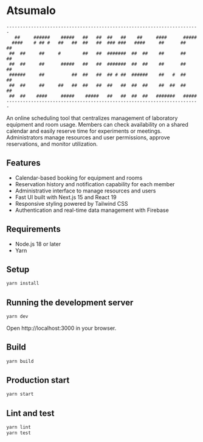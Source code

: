 # Atsumalo
```
-----------------------------------------------------------------------
   ##     ######    #####   ##   ##  ##   ##    ##     ####      #####
  ####    # ## #   ##   ##  ##   ##  ### ###   ####     ##      ##   ##
 ##  ##     ##     #        ##   ##  #######  ##  ##    ##      ##   ##
 ##  ##     ##      #####   ##   ##  #######  ##  ##    ##      ##   ##
 ######     ##          ##  ##   ##  ## # ##  ######    ##   #  ##   ##
 ##  ##     ##     ##   ##  ##   ##  ##   ##  ##  ##    ##  ##  ##   ##
 ##  ##    ####     #####    #####   ##   ##  ##  ##   #######   #####
-----------------------------------------------------------------------
```

An online scheduling tool that centralizes management of laboratory equipment and room usage.
Members can check availability on a shared calendar and easily reserve time for experiments or meetings.
Administrators manage resources and user permissions, approve reservations, and monitor utilization.

## Features
- Calendar-based booking for equipment and rooms
- Reservation history and notification capability for each member
- Administrative interface to manage resources and users
- Fast UI built with Next.js 15 and React 19
- Responsive styling powered by Tailwind CSS
- Authentication and real-time data management with Firebase

## Requirements
- Node.js 18 or later
- Yarn

## Setup
```bash
yarn install
```

## Running the development server
```bash
yarn dev
```
Open http://localhost:3000 in your browser.

## Build
```bash
yarn build
```

## Production start
```bash
yarn start
```

## Lint and test
```bash
yarn lint
yarn test
```
